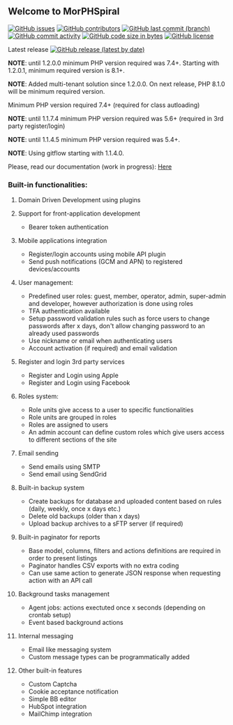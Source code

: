 ## Welcome to MorPHSpiral

[![GitHub issues](https://img.shields.io/github/issues/tipul07/phs.svg)](https://github.com/tipul07/phs/issues/)
[![GitHub contributors](https://img.shields.io/github/contributors/tipul07/phs.svg)](https://GitHub.com/tipul07/phs/graphs/contributors/)
[![GitHub last commit (branch)](https://img.shields.io/github/last-commit/tipul07/phs/master?color=green)](https://github.com/tipul07/phs/graphs/commit-activity)
[![GitHub commit activity](https://img.shields.io/github/commit-activity/m/tipul07/phs?color=green)](https://github.com/tipul07/phs/graphs/commit-activity)
[![GitHub code size in bytes](https://img.shields.io/github/languages/code-size/tipul07/phs?color=green)](https://github.com/tipul07/phs/commits/master)
[![GitHub license](https://img.shields.io/github/license/tipul07/phs.svg)](https://github.com/tipul07/phs/commits/master)

Latest release [![GitHub release (latest by date)](https://img.shields.io/github/v/release/tipul07/phs?logo=GitHub)](https://github.com/tipul07/phs/releases)

**NOTE**: until 1.2.0.0 minimum PHP version required was 7.4+. Starting with 1.2.0.1, minimum required version is 8.1+.

**NOTE**: Added multi-tenant solution since 1.2.0.0. On next release, PHP 8.1.0 will be minimum required version.

Minimum PHP version required 7.4+ (required for class autloading)

**NOTE**: until 1.1.7.4 minimum PHP version required was 5.6+ (required in 3rd party register/login)

**NOTE**: until 1.1.4.5 minimum PHP version required was 5.4+.

**NOTE**: Using gitflow starting with 1.1.4.0.

Please, read our documentation (work in progress): [Here](https://github.com/tipul07/phs/wiki)

### Built-in functionalities:

1. Domain Driven Development using plugins

2. Support for front-application development
    - Bearer token authentication

3. Mobile applications integration
    - Register/login accounts using mobile API plugin
    - Send push notifications (GCM and APN) to registered devices/accounts

4. User management:
    - Predefined user roles: guest, member, operator, admin, super-admin and developer, however authorization is done using roles
    - TFA authentication available
    - Setup password validation rules such as force users to change passwords after x days, don't allow changing password to an already used passwords
    - Use nickname or email when authenticating users
    - Account activation (if required) and email validation

5. Register and login 3rd party services
    - Register and Login using Apple
    - Register and Login using Facebook

6. Roles system:
    - Role units give access to a user to specific functionalities
    - Role units are grouped in roles
    - Roles are assigned to users
    - An admin account can define custom roles which give users access to different sections of the site

7. Email sending
    - Send emails using SMTP
    - Send email using SendGrid

8. Built-in backup system
    - Create backups for database and uploaded content based on rules (daily, weekly, once x days etc.)
    - Delete old backups (older than x days)
    - Upload backup archives to a sFTP server (if required)

9. Built-in paginator for reports
    - Base model, columns, filters and actions definitions are required in order to present listings
    - Paginator handles CSV exports with no extra coding
    - Can use same action to generate JSON response when requesting action with an API call

10. Background tasks management
    - Agent jobs: actions exectuted once x seconds (depending on crontab setup)
    - Event based background actions

11. Internal messaging
    - Email like messaging system
    - Custom message types can be programmatically added

12. Other built-in features
    - Custom Captcha
    - Cookie acceptance notification
    - Simple BB editor
    - HubSpot integration
    - MailChimp integration